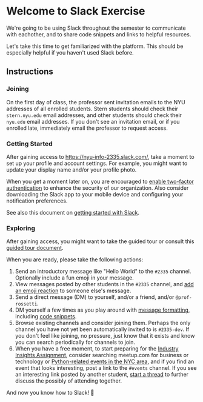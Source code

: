 # Welcome to Slack Exercise

We're going to be using Slack throughout the semester to communicate with eachother, and to share code snippets and links to helpful resources.

Let's take this time to get familiarized with the platform. This should be especially helpful if you haven't used Slack before.

## Instructions

### Joining

On the first day of class, the professor sent invitation emails to the NYU addresses of all enrolled students. Stern students should check their `stern.nyu.edu` email addresses, and other students should check their `nyu.edu` email addresses. If you don't see an invitation email, or if you enrolled late, immediately email the professor to request access.

### Getting Started

After gaining access to https://nyu-info-2335.slack.com/, take a moment to set up your profile and account settings. For example, you might want to update your display name and/or your profile photo.

When you get a moment later on, you are encouraged to [enable two-factor authentication](https://get.slack.help/hc/en-us/articles/204509068-Set-up-two-factor-authentication) to enhance the security of our organization. Also consider downloading the Slack app to your mobile device and configuring your notification preferences.

See also this document on [getting started with Slack](https://get.slack.help/hc/en-us/articles/218080037-Getting-started-for-new-members).

### Exploring

After gaining access, you might want to take the guided tour or consult this [guided tour document](https://get.slack.help/hc/en-us/articles/217626358-Tour-the-Slack-app).

When you are ready, please take the following actions:

  1. Send an introductory message like "Hello World" to the `#2335` channel. Optionally include a fun emoji in your message.
  2. View messages posted by other students in the `#2335` channel, and [add an emoji reaction](https://get.slack.help/hc/en-us/articles/206870317-Emoji-reactions) to someone else's message.
  3. Send a direct message (DM) to yourself, and/or a friend, and/or `@prof-rossetti`.
  4. DM yourself a few times as you play around with [message formatting](https://get.slack.help/hc/en-us/articles/202288908-Format-your-messages#code-blocks), including [code snippets](https://get.slack.help/hc/en-us/articles/204145658-Create-a-snippet).
  5. Browse existing channels and consider joining them. Perhaps the only channel you have not yet been automatically invited to is `#2335-dev`. If you don't feel like joining, no pressure, just know that it exists and know you can search periodically for channels to join.
  5. When you have a free moment, to start preparing for the [Industry Insights Assignment](/assignments/industry-insights/assignment.md), consider searching meetup.com for business or technology or [Python-related events in the NYC area](https://www.meetup.com/find/events/?allMeetups=false&keywords=python&radius=10&userFreeform=New+York%2C+New+York%2C+USA&mcId=c10001&change=yes&eventFilter=all), and if you find an event that looks interesting, post a link to the `#events` channel. If you see an interesting link posted by another student, [start a thread](https://get.slack.help/hc/en-us/articles/115000769927-Message-threads) to further discuss the possibly of attending together.

And now you know how to Slack! :tada:
